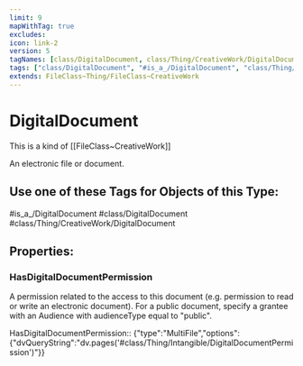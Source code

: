 ```yaml
---
limit: 9
mapWithTag: true
excludes:
icon: link-2
version: 5
tagNames: [class/DigitalDocument, class/Thing/CreativeWork/DigitalDocument, is_a_/DigitalDocument, schema-org/DigitalDocument]
tags: ["class/DigitalDocument", "#is_a_/DigitalDocument", "class/Thing/CreativeWork/DigitalDocument"]
extends: FileClass~Thing/FileClass~CreativeWork
---
```


# DigitalDocument
This is a kind of [[FileClass~CreativeWork]]

An electronic file or document.


## Use one of these Tags for Objects of this Type:

#is_a_/DigitalDocument
#class/DigitalDocument
#class/Thing/CreativeWork/DigitalDocument

## Properties:

### HasDigitalDocumentPermission
A permission related to the access to this document (e.g. permission to read or write an electronic document). For a public document, specify a grantee with an Audience with audienceType equal to "public".

HasDigitalDocumentPermission:: {"type":"MultiFile","options":{"dvQueryString":"dv.pages('#class/Thing/Intangible/DigitalDocumentPermission')"}}


